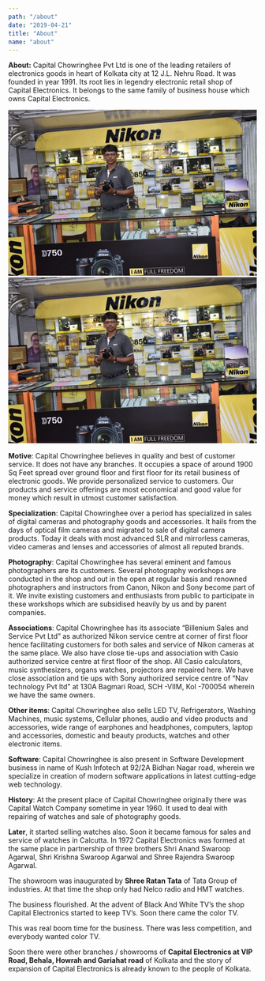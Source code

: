 ```yaml
---
path: "/about"
date: "2019-04-21"
title: "About"
name: "about"
---
```


**About:** Capital Chowringhee Pvt Ltd is one of the leading retailers of electronics goods in heart of Kolkata city at 12 J.L. Nehru Road. It was founded in year 1991. Its root lies in legendry electronic retail shop of Capital Electronics. It belongs to the same family of business house which owns Capital Electronics.

![shop-1, Nikon counter](shop-1.jpg) ![shop-1, Nikon counter](shop-1.jpg)

**Motive**: Capital Chowringhee believes in quality and best of customer service. It does not have any branches. It occupies a space of around 1900 Sq Feet spread over ground floor and first floor for its retail business of electronic goods. We provide personalized service to customers. Our products and service offerings are most economical and good value for money which result in utmost customer satisfaction.

**Specialization**: Capital Chowringhee over a period has specialized in sales of digital cameras and photography goods and accessories. It hails from the days of optical film cameras and migrated to sale of digital camera products. Today it deals with most advanced SLR and mirrorless cameras, video cameras and lenses and accessories of almost all reputed brands.

**Photography**: Capital Chowringhee has several eminent and famous photographers are its customers. Several photography workshops are conducted in the shop and out in the open at regular basis and renowned photographers and instructors from Canon, Nikon and Sony become part of it. We invite existing customers and enthusiasts from public to participate in these workshops which are subsidised heavily by us and by parent companies.

**Associations**: Capital Chowringhee has its associate “Billenium Sales and Service Pvt Ltd” as authorized Nikon service centre at corner of first floor hence facilitating customers for both sales and service of Nikon cameras at the same place. We also have close tie-ups and association with Casio authorized service centre at first floor of the shop. All Casio calculators, music synthesizers, organs watches, projectors are repaired here. We have close association and tie ups with Sony authorized service centre of “Nav technology Pvt ltd” at 130A Bagmari Road, SCH -VIIM, Kol -700054 wherein we have the same owners.

**Other items**: Capital Chowringhee also sells LED TV, Refrigerators, Washing Machines, music systems, Cellular phones, audio and video products and accessories, wide range of earphones and headphones, computers, laptop and accessories, domestic and beauty products, watches and other electronic items.

**Software**: Capital Chowringhee is also present in Software Development business in name of Kush Infotech at 92/2A Bidhan Nagar road, wherein we specialize in creation of modern software applications in latest cutting-edge web technology.

**History**: At the present place of Capital Chowringhee originally there was Capital Watch Company sometime in year 1960. It used to deal with repairing of watches and sale of photography goods. 

**Later**, it started selling watches also. Soon it became famous for sales and service of watches in Calcutta. In 1972 Capital Electronics was formed at the same place in partnership of three brothers Shri Anand Swaroop Agarwal, Shri Krishna Swaroop Agarwal and Shree Rajendra Swaroop Agarwal. 

The showroom was inaugurated by **Shree Ratan Tata** of Tata Group of industries. At that time the shop only had Nelco radio and HMT watches. 

The business flourished. At the advent of Black And White TV’s the shop Capital Electronics started to keep TV’s. Soon there came the color TV. 

This was real boom time for the business. There was less competition, and everybody wanted color TV.

Soon there were other branches / showrooms of **Capital Electronics at VIP Road, Behala, Howrah and Gariahat road** of Kolkata and the story of expansion of Capital Electronics  is already known to the people of Kolkata.
